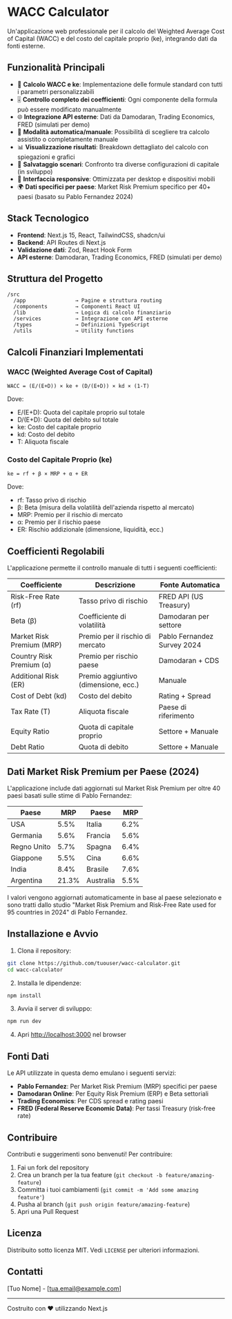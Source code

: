 # WACC Calculator

Un'applicazione web professionale per il calcolo del Weighted Average Cost of Capital (WACC) e del costo del capitale proprio (ke), integrando dati da fonti esterne.

## Funzionalità Principali

- 🧮 **Calcolo WACC e ke**: Implementazione delle formule standard con tutti i parametri personalizzabili
- 🎚️ **Controllo completo dei coefficienti**: Ogni componente della formula può essere modificato manualmente
- 🌐 **Integrazione API esterne**: Dati da Damodaran, Trading Economics, FRED (simulati per demo)
- 🔄 **Modalità automatica/manuale**: Possibilità di scegliere tra calcolo assistito o completamente manuale
- 📊 **Visualizzazione risultati**: Breakdown dettagliato del calcolo con spiegazioni e grafici
- 💾 **Salvataggio scenari**: Confronto tra diverse configurazioni di capitale (in sviluppo)
- 📱 **Interfaccia responsive**: Ottimizzata per desktop e dispositivi mobili
- 🌍 **Dati specifici per paese**: Market Risk Premium specifico per 40+ paesi (basato su Pablo Fernandez 2024)

## Stack Tecnologico

- **Frontend**: Next.js 15, React, TailwindCSS, shadcn/ui
- **Backend**: API Routes di Next.js
- **Validazione dati**: Zod, React Hook Form
- **API esterne**: Damodaran, Trading Economics, FRED (simulati per demo)

## Struttura del Progetto

```
/src
  /app                → Pagine e struttura routing
  /components         → Componenti React UI
  /lib                → Logica di calcolo finanziario
  /services           → Integrazione con API esterne
  /types              → Definizioni TypeScript
  /utils              → Utility functions
```

## Calcoli Finanziari Implementati

### WACC (Weighted Average Cost of Capital)

```
WACC = (E/(E+D)) × ke + (D/(E+D)) × kd × (1-T)
```

Dove:

- E/(E+D): Quota del capitale proprio sul totale
- D/(E+D): Quota del debito sul totale
- ke: Costo del capitale proprio
- kd: Costo del debito
- T: Aliquota fiscale

### Costo del Capitale Proprio (ke)

```
ke = rf + β × MRP + α + ER
```

Dove:

- rf: Tasso privo di rischio
- β: Beta (misura della volatilità dell'azienda rispetto al mercato)
- MRP: Premio per il rischio di mercato
- α: Premio per il rischio paese
- ER: Rischio addizionale (dimensione, liquidità, ecc.)

## Coefficienti Regolabili

L'applicazione permette il controllo manuale di tutti i seguenti coefficienti:

| Coefficiente              | Descrizione                          | Fonte Automatica            |
| ------------------------- | ------------------------------------ | --------------------------- |
| Risk-Free Rate (rf)       | Tasso privo di rischio               | FRED API (US Treasury)      |
| Beta (β)                  | Coefficiente di volatilità           | Damodaran per settore       |
| Market Risk Premium (MRP) | Premio per il rischio di mercato     | Pablo Fernandez Survey 2024 |
| Country Risk Premium (α)  | Premio per rischio paese             | Damodaran + CDS             |
| Additional Risk (ER)      | Premio aggiuntivo (dimensione, ecc.) | Manuale                     |
| Cost of Debt (kd)         | Costo del debito                     | Rating + Spread             |
| Tax Rate (T)              | Aliquota fiscale                     | Paese di riferimento        |
| Equity Ratio              | Quota di capitale proprio            | Settore + Manuale           |
| Debt Ratio                | Quota di debito                      | Settore + Manuale           |

## Dati Market Risk Premium per Paese (2024)

L'applicazione include dati aggiornati sul Market Risk Premium per oltre 40 paesi basati sulle stime di Pablo Fernandez:

| Paese       | MRP   | Paese     | MRP  |
| ----------- | ----- | --------- | ---- |
| USA         | 5.5%  | Italia    | 6.2% |
| Germania    | 5.6%  | Francia   | 5.6% |
| Regno Unito | 5.7%  | Spagna    | 6.4% |
| Giappone    | 5.5%  | Cina      | 6.6% |
| India       | 8.4%  | Brasile   | 7.6% |
| Argentina   | 21.3% | Australia | 5.5% |

I valori vengono aggiornati automaticamente in base al paese selezionato e sono tratti dallo studio "Market Risk Premium and Risk-Free Rate used for 95 countries in 2024" di Pablo Fernandez.

## Installazione e Avvio

1. Clona il repository:

```bash
git clone https://github.com/tuouser/wacc-calculator.git
cd wacc-calculator
```

2. Installa le dipendenze:

```bash
npm install
```

3. Avvia il server di sviluppo:

```bash
npm run dev
```

4. Apri [http://localhost:3000](http://localhost:3000) nel browser

## Fonti Dati

Le API utilizzate in questa demo emulano i seguenti servizi:

- **Pablo Fernandez**: Per Market Risk Premium (MRP) specifici per paese
- **Damodaran Online**: Per Equity Risk Premium (ERP) e Beta settoriali
- **Trading Economics**: Per CDS spread e rating paesi
- **FRED (Federal Reserve Economic Data)**: Per tassi Treasury (risk-free rate)

## Contribuire

Contributi e suggerimenti sono benvenuti! Per contribuire:

1. Fai un fork del repository
2. Crea un branch per la tua feature (`git checkout -b feature/amazing-feature`)
3. Committa i tuoi cambiamenti (`git commit -m 'Add some amazing feature'`)
4. Pusha al branch (`git push origin feature/amazing-feature`)
5. Apri una Pull Request

## Licenza

Distribuito sotto licenza MIT. Vedi `LICENSE` per ulteriori informazioni.

## Contatti

[Tuo Nome] - [tua.email@example.com]

---

Costruito con ♥ utilizzando Next.js
